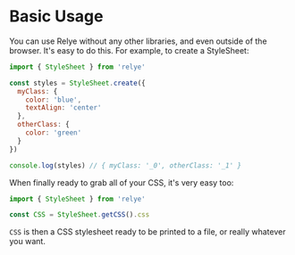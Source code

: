 # Basic Usage

You can use Relye without any other libraries, and even outside of the browser.
It's easy to do this. For example, to create a StyleSheet:

```js
import { StyleSheet } from 'relye'

const styles = StyleSheet.create({
  myClass: {
    color: 'blue',
    textAlign: 'center'
  },
  otherClass: {
    color: 'green'
  }
})

console.log(styles) // { myClass: '_0', otherClass: '_1' }
```

When finally ready to grab all of your CSS, it's very easy too:

```js
import { StyleSheet } from 'relye'

const CSS = StyleSheet.getCSS().css
```

`CSS` is then a CSS stylesheet ready to be printed to a file, or really whatever
you want.
